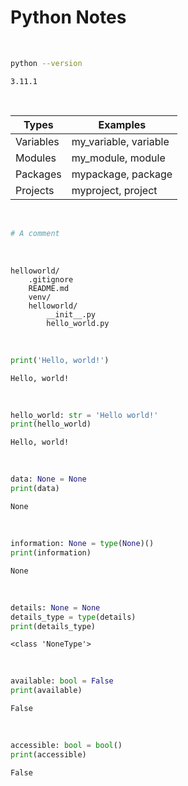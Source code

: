 # Python Notes
<br>

~~~sh
python --version

~~~
~~~text
3.11.1
~~~
<br>

Types | Examples
--- | ---
Variables | my_variable, variable
Modules | my_module, module
Packages | mypackage, package
Projects | myproject, project
<br>

~~~python
# A comment

~~~
<br>

~~~
helloworld/
    .gitignore
    README.md
    venv/
    helloworld/
        __init__.py
        hello_world.py
~~~
<br>

~~~python
print('Hello, world!')

~~~
~~~text
Hello, world!
~~~
<br>

~~~python
hello_world: str = 'Hello world!'
print(hello_world)

~~~
~~~text
Hello, world!
~~~
<br>

~~~python
data: None = None
print(data)

~~~
~~~text
None
~~~
<br>

~~~python
information: None = type(None)()
print(information)

~~~
~~~text
None
~~~
<br>

~~~python
details: None = None
details_type = type(details)
print(details_type)

~~~
~~~text
<class 'NoneType'>
~~~
<br>

~~~python
available: bool = False
print(available)

~~~
~~~text
False
~~~
<br>

~~~python
accessible: bool = bool()
print(accessible)

~~~
~~~text
False
~~~
<br>
